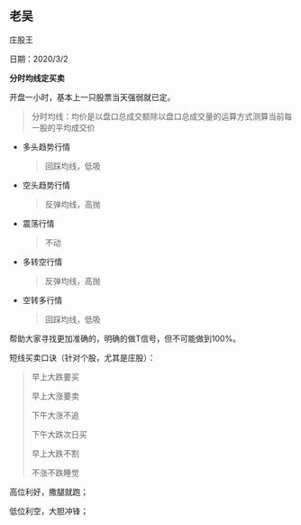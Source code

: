 ## 老吴

庄股王

日期：2020/3/2

**分时均线定买卖**

开盘一小时，基本上一只股票当天强弱就已定。

> 分时均线：均价是以盘口总成交额除以盘口总成交量的运算方式测算当前每一股的平均成交价

- 多头趋势行情

  > 回踩均线，低吸

- 空头趋势行情

  > 反弹均线，高抛

- 震荡行情

  > 不动

- 多转空行情

  > 反弹均线，高抛

- 空转多行情

  > 回踩均线，低吸

帮助大家寻找更加准确的，明确的做T信号，但不可能做到100%。



短线买卖口诀（针对个股，尤其是庄股）：

> 早上大跌要买
>
> 早上大涨要卖
>
> 下午大涨不追
>
> 下午大跌次日买
>
> 早上大跌不割
>
> 不涨不跌睡觉



高位利好，撒腿就跑；

低位利空，大胆冲锋；


